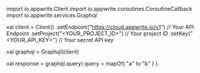import io.appwrite.Client
import io.appwrite.coroutines.CoroutineCallback
import io.appwrite.services.Graphql

val client = Client()
    .setEndpoint("https://cloud.appwrite.io/v1") // Your API Endpoint
    .setProject("<YOUR_PROJECT_ID>") // Your project ID
    .setKey("<YOUR_API_KEY>") // Your secret API key

val graphql = Graphql(client)

val response = graphql.query(
    query = mapOf( "a" to "b" )
)
